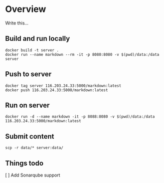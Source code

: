 # Overview

Write this...

## Build and run locally

    docker build -t server .
    docker run --name markdown --rm -it -p 8080:8080 -v $(pwd)/data:/data server

## Push to server

    docker tag server 116.203.24.33:5000/markdown:latest
    docker push 116.203.24.33:5000/markdown:latest

## Run on server

    docker run -d --name markdown -it -p 8088:8080 -v $(pwd)/data:/data 116.203.24.33:5000/markdown:latest

## Submit content

    scp -r data/* server:data/

## Things todo

[ ] Add Sonarqube support
